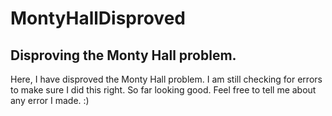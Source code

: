 # MontyHallDisproved
Disproving the Monty Hall problem.
---------------------------------------------------------------------
Here, I have disproved the Monty Hall problem. I am still checking for errors to make sure I did this right. So far looking good. Feel free to tell me about any error I made. :)